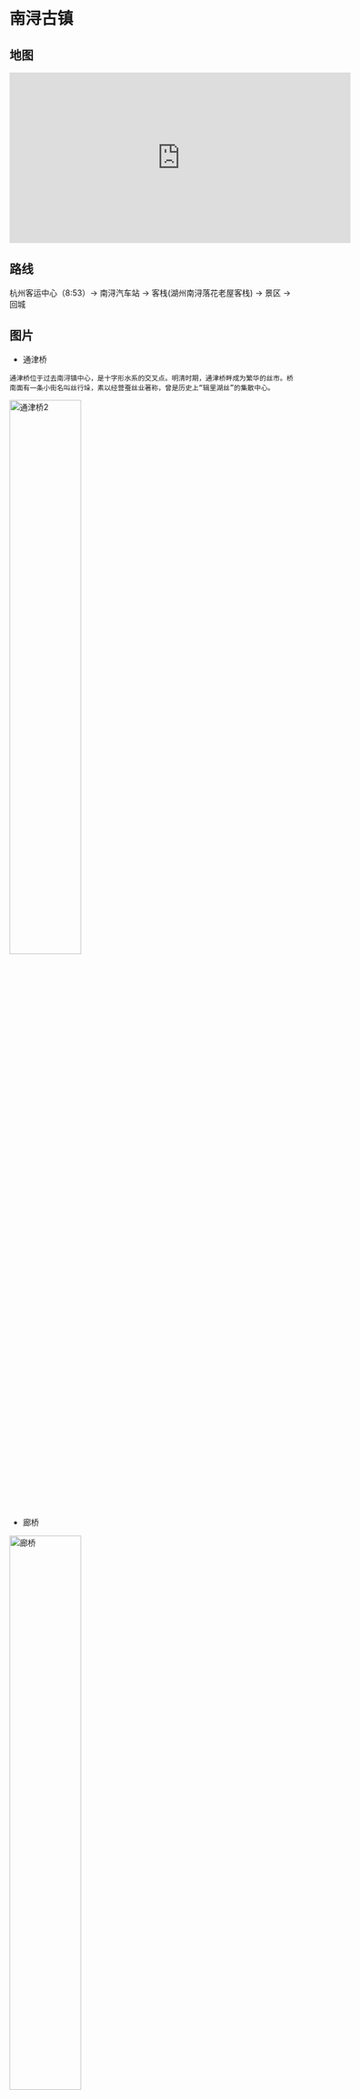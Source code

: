# 南浔古镇

## 地图

<iframe width='600' height='300' frameborder='0' scrolling='no' marginheight='0' marginwidth='0' src='http://f.amap.com/ppzD_0664sFu'></iframe>

## 路线

杭州客运中心（8:53）-> 南浔汽车站 -> 客栈(湖州南浔落花老屋客栈) -> 景区 -> 回城

## 图片

* 通津桥

```
通津桥位于过去南浔镇中心，是十字形水系的交叉点。明清时期，通津桥畔成为繁华的丝市。桥南面有一条小街名叫丝行垛，素以经营蚕丝业著称，曾是历史上“辑里湖丝”的集散中心。
```

<img alt="通津桥2" src ="http://upload.ouliu.net/i/20180324214827k7q6t.jpeg" width="50%" />  

* 廊桥

<img alt="廊桥" src ="http://upload.ouliu.net/i/20180324214856cf7fz.jpeg" width="50%" align="center" />    

* 柯基，柯基。。。柯基~柯基！

<img alt="柯基" src ="http://upload.ouliu.net/i/20180324222034c3wag.jpeg" width="50%" align="center" />    

------------------美丽的分割线---------------- *_*!

<img alt="阿黄" src ="http://upload.ouliu.net/i/201803242150007q5k9.jpeg" width="50%" align="center" />    

* 不知道叫啥的花🌺

<img alt="不知道叫啥的🌺" src ="http://upload.ouliu.net/i/20180324215037npvtr.jpeg" width="50%" align="center" />  

------------------美丽的分割线---------------- -_-!

<img alt="不知道叫啥的🌺" src ="http://upload.ouliu.net/i/20180324215115vv9bl.jpeg" width="50%" align="center" />    

* 不听不说不看🙉🙊🙈

<img alt="不听不说不看🙉🙊🙈" src ="http://upload.ouliu.net/i/20180324215152qcj89.jpeg" width="50%" align="center" />    

## 建议

* 时长：一日即可玩完
* 花费：不贵 700RMB+
* 吃喝：一般
* 状态：适合养老,佛系旅游

## 备注

旅店老板娘的个人博物馆真的是。。。叹为观止，蒂花之秀，一枝独秀。。。。